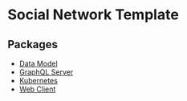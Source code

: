 # Social Network Template

## Packages

* [Data Model](https://github.com/davidchristie/social-network-template/tree/master/packages/data-model)
* [GraphQL Server](https://github.com/davidchristie/social-network-template/tree/master/packages/graphql-server)
* [Kubernetes](https://github.com/davidchristie/social-network-template/tree/master/packages/kubernetes)
* [Web Client](https://github.com/davidchristie/social-network-template/tree/master/packages/web-client)
